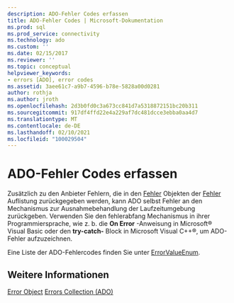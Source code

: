 ```yaml
---
description: ADO-Fehler Codes erfassen
title: ADO-Fehler Codes | Microsoft-Dokumentation
ms.prod: sql
ms.prod_service: connectivity
ms.technology: ado
ms.custom: ''
ms.date: 02/15/2017
ms.reviewer: ''
ms.topic: conceptual
helpviewer_keywords:
- errors [ADO], error codes
ms.assetid: 3aee61c7-a9b7-4596-b78e-5828a00d0281
author: rothja
ms.author: jroth
ms.openlocfilehash: 2d3b0fd0c3a673cc841d7a5318872151bc20b311
ms.sourcegitcommit: 917df4ffd22e4a229af7dc481dcce3ebba0aa4d7
ms.translationtype: MT
ms.contentlocale: de-DE
ms.lasthandoff: 02/10/2021
ms.locfileid: "100029504"
---
```

# <a name="capture-ado-error-codes"></a>ADO-Fehler Codes erfassen
Zusätzlich zu den Anbieter Fehlern, die in den [Fehler](../../reference/ado-api/error-object.md) Objekten der [Fehler](../../reference/ado-api/errors-collection-ado.md) Auflistung zurückgegeben werden, kann ADO selbst Fehler an den Mechanismus zur Ausnahmebehandlung der Laufzeitumgebung zurückgeben. Verwenden Sie den fehlerabfang Mechanismus in ihrer Programmiersprache, wie z. b. die **On Error** -Anweisung in Microsoft® Visual Basic oder den **try-catch-** Block in Microsoft Visual C++®, um ADO-Fehler aufzuzeichnen.

 Eine Liste der ADO-Fehlercodes finden Sie unter [ErrorValueEnum](../../reference/ado-api/errorvalueenum.md).

## <a name="see-also"></a>Weitere Informationen
 [Error Object](../../reference/ado-api/error-object.md) [Errors Collection (ADO)](../../reference/ado-api/errors-collection-ado.md)